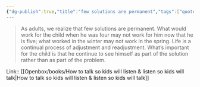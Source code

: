 ```yaml
---
{"dg-publish":true,"title":"few solutions are permanent","tags":["quotes"],"date":"2023-10-18T09:13:44+03:00","modified_at":"2023-11-06T21:48:02+04:00","alias":"few solutions are permanent","dg-path":"/quotes/202310180913.md","permalink":"/quotes/202310180913/","dgPassFrontmatter":true}
---
```



> As adults, we realize that few solutions are permanent. What would work for the child when he was four may not work for him now that he is five; what worked in the winter may not work in the spring. Life is a continual process of adjustment and readjustment. What’s important for the child is that he continue to see himself as part of the solution rather than as part of the problem.

Link:: [[Openbox/books/How to talk so kids will listen & listen so kids will talk\|How to talk so kids will listen & listen so kids will talk]]
